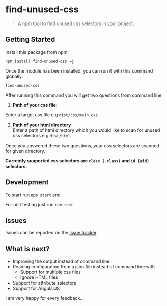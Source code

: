 # find-unused-css

>A npm tool to find unused css selectors in your project.


## Getting Started


Install this package from npm:

```
npm install find-unused-css -g
```

Once the module has been installed, you can run it with this command globally:

```
find-unused-css
```

After running this command you will get two questions from command line

  1. **Path of your css file:**

  Enter a target css file e.g `dist/css/main.css`

  2. **Path of your html directory**  
  Enter a path of html directory which you would like to scan for unused css selectors e.g `dist/html`.

Once you answered these two questions, your css selectors are scanned for given directory.

**Currently supported css selectors are `class (.class)` and `id (#id)` selectors.**

## Development

To start run `npm start`  and

For unit testing just run `npm test`

## Issues
Issues can be reported on the [issue tracker](https://github.com/selo796/find-unused-css/issues).


## What is next?

 - Improving the output instead of command line
 - Reading configuration from a json file instead of command line with
    - Support for multiple css files
    - Ignore HTML files
 - Support for attribute selectors
 - Support for AngularJS

I am very happy for every feedback...
